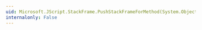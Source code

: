 ```yaml
---
uid: Microsoft.JScript.StackFrame.PushStackFrameForMethod(System.Object,Microsoft.JScript.JSLocalField[],Microsoft.JScript.Vsa.VsaEngine)
internalonly: False
---
```

